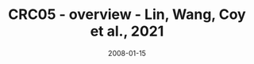 ---
title: CRC05 - overview - Lin, Wang, Coy et al., 2021
image: https://labsyspharm.github.io/HTA-CRCATLAS-1/images/thumbnail-crc05-overview.jpg
date: '2008-01-15'
minerva_link: https://labsyspharm.github.io/HTA-CRCATLAS-1/minerva/crc05-overview.html
info_link: null
show_page_link: false
tag: overview
---